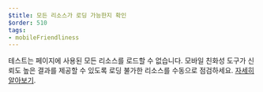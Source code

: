 ```yaml
---
$title: 모든 리소스가 로딩 가능한지 확인
$order: 510
tags:
- mobileFriendliness
---
```


테스트는 페이지에 사용된 모든 리소스를 로드할 수 없습니다. 모바일 친화성 도구가 신뢰도 높은 결과를 제공할 수 있도록 로딩 불가한 리소스를 수동으로 점검하세요. [자세히 알아보기](https://support.google.com/webmasters/answer/6352293#blocked-resources).
